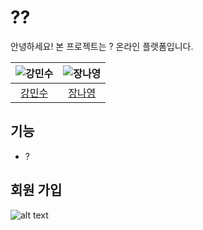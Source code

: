 # ??

안녕하세요! 본 프로젝트는 ? 온라인 플랫폼입니다.

| ![강민수](https://avatars.githubusercontent.com/u/150498634?v=4) | ![장나영](https://avatars.githubusercontent.com/u/112605030?v=4) | 
| :-------------------------------------------------------------: | :-------------------------------------------------------------: |
|             [강민수](https://github.com/HanUL220)              |              [장나영](https://github.com/skdod2453)               | 

## 기능

- ?

## 회원 가입
![alt text](x-image/image.png)
